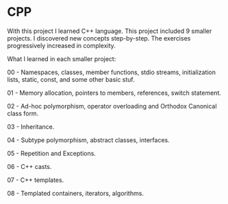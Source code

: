 # CPP

With this project I learned C++ language. This project included 9 smaller projects. I discovered new concepts step-by-step. The exercises progressively increased in complexity.

What I learned in each smaller project:

00 - Namespaces, classes, member functions, stdio streams, initialization lists, static, const, and some other basic stuf.

01 - Memory allocation, pointers to members, references, switch statement.

02 - Ad-hoc polymorphism, operator overloading and Orthodox Canonical class form.

03 - Inheritance.

04 - Subtype polymorphism, abstract classes, interfaces.

05 - Repetition and Exceptions.

06 - C++ casts.

07 - C++ templates.

08 - Templated containers, iterators, algorithms.
